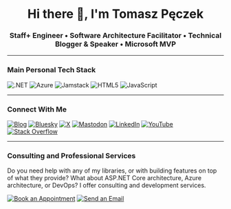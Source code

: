 <h1 align="center">Hi there 👋, I'm Tomasz Pęczek</h1>
<h3 align="center">Staff+ Engineer • Software Architecture Facilitator • Technical Blogger & Speaker • Microsoft MVP</h3>

---
### Main Personal Tech Stack
![.NET](https://img.shields.io/badge/%20-.NET-%23512BD4?logo=.net&logoColor=white&style=for-the-badge)
![Azure](https://img.shields.io/badge/%20-Azure-%230078D4?logo=microsoft%20azure&logoColor=white&style=for-the-badge)
![Jamstack](https://img.shields.io/badge/%20-Jamstack-%23F0047F?logo=jamstack&logoColor=white&style=for-the-badge)
![HTML5](https://img.shields.io/badge/%20-HTML5-%23E34F26?logo=html5&logoColor=white&style=for-the-badge)
![JavaScript](https://img.shields.io/badge/%20-JavaScript-%23F7DF1E?logo=javascript&logoColor=white&style=for-the-badge)

---
### Connect With Me
[![Blog](https://img.shields.io/badge/%20-Blog-%23FF5722?logo=blogger&logoColor=white&style=for-the-badge)](https://www.tpeczek.com/)
[![Bluesky](https://img.shields.io/badge/%20-Bluesky-%231DA1F2?logo=bluesky&logoColor=white&style=for-the-badge)](https://bsky.app/profile/tpeczek.bsky.social)
[![X](https://img.shields.io/badge/%20-X-%23000000?logo=x&logoColor=white&style=for-the-badge)](https://twitter.com/tpeczek)
[![Mastodon](https://img.shields.io/badge/%20-Mastodon-%236364FF?logo=mastodon&logoColor=white&style=for-the-badge)](https://hachyderm.io/@tpeczek)
[![LinkedIn](https://img.shields.io/badge/%20-LinkedIn-%230A66C2?logo=linkedin&logoColor=white&style=for-the-badge)](https://www.linkedin.com/in/tpeczek)
[![YouTube](https://img.shields.io/badge/%20-YouTube-%23FF0000?logo=youtube&logoColor=white&style=for-the-badge)](https://www.youtube.com/channel/UCjqcHDB_c2J3BwVfd-1ysFw)
[![Stack Overflow](https://img.shields.io/badge/%20-Stack%20Overflow-%23F58025?logo=stack%20overflow&logoColor=white&style=for-the-badge)](https://stackoverflow.com/users/333253/tpeczek)

---
### Consulting and Professional Services
Do you need help with any of my libraries, or with building features on top of what they provide? What about ASP.NET Core architecture, Azure architecture, or DevOps? I offer consulting and development services.

[![Book an Appointment](https://img.shields.io/badge/%20-Book%20an%20Appointment-%23006BFF?logo=calendly&logoColor=white&style=for-the-badge)](https://calendly.com/tpeczek/30min)
[![Send an Email](https://img.shields.io/badge/%20-Send%20an%20email-%23EA4335?logo=gmail&logoColor=white&style=for-the-badge)](mailto:tpeczek@gmail.com)

